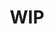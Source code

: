 ---
type: docs
weight: 5
title: WIP
linkTitle: WIP
summary: |
  WIP
serviceOrPlatform: WIP
technologyStack:
  WIP
---